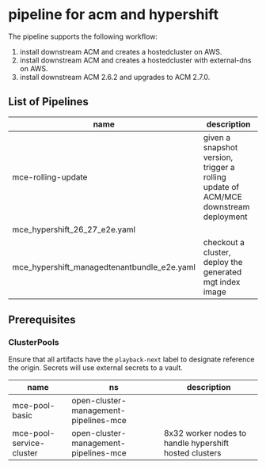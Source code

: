 # pipeline for acm and hypershift

The pipeline supports the following workflow:

1. install downstream ACM and creates a hostedcluster on AWS.
2. install downstream ACM and creates a hostedcluster with external-dns on AWS.
3. install downstream ACM 2.6.2 and upgrades to ACM 2.7.0.

## List of Pipelines

| name | description |
|------|-------------|
| mce-rolling-update | given a snapshot version, trigger a rolling update of ACM/MCE downstream deployment |
| mce_hypershift_26_27_e2e.yaml ||
| mce_hypershift_managedtenantbundle_e2e.yaml | checkout a cluster, deploy the generated mgt index image |

## Prerequisites

### ClusterPools

Ensure that all artifacts have the `playback-next` label to designate reference the origin.
Secrets will use external secrets to a vault.

| name | ns | description |
|------|----|-------------|
| mce-pool-basic | open-cluster-management-pipelines-mce | |
| mce-pool-service-cluster | open-cluster-management-pipelines-mce | 8x32 worker nodes to handle hypershift hosted clusters |
